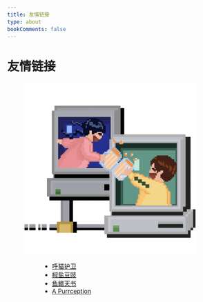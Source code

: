 ```yaml
---
title: 友情链接
type: about
bookComments: false
---
```


# 友情链接

<figure>
    <img width="400px" height="400px" src="images/cheers.png">
<figure>

- <a href="https://qingshanbadass.notion.site/qingshanbadass/e3d519283a9f4412acc1d174ec94e30d" target="_blank">呼猫护卫</a>
- <a href="https://blog.douchi.space/" target="_blank">椒盐豆豉</a>
- <a href="https://inifinitefin.substack.com/" target="_blank">鱼鳍天书</a>
- <a href="https://tortie.vercel.app/" target="_blank">A Purrception</a>